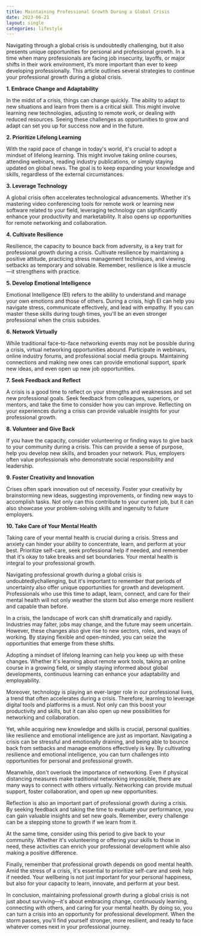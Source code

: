 ```yaml
---
title: Maintaining Professional Growth During a Global Crisis
date: 2023-06-21
layout: single
categories: lifestyle
---
```

Navigating through a global crisis is undoubtedly challenging, but it also presents unique opportunities for personal and professional growth. In a time when many professionals are facing job insecurity, layoffs, or major shifts in their work environment, it’s more important than ever to keep developing professionally. This article outlines several strategies to continue your professional growth during a global crisis.

**1. Embrace Change and Adaptability**

In the midst of a crisis, things can change quickly. The ability to adapt to new situations and learn from them is a critical skill. This might involve learning new technologies, adjusting to remote work, or dealing with reduced resources. Seeing these challenges as opportunities to grow and adapt can set you up for success now and in the future.

**2. Prioritize Lifelong Learning**

With the rapid pace of change in today's world, it's crucial to adopt a mindset of lifelong learning. This might involve taking online courses, attending webinars, reading industry publications, or simply staying updated on global news. The goal is to keep expanding your knowledge and skills, regardless of the external circumstances.

**3. Leverage Technology**

A global crisis often accelerates technological advancements. Whether it's mastering video conferencing tools for remote work or learning new software related to your field, leveraging technology can significantly enhance your productivity and marketability. It also opens up opportunities for remote networking and collaboration.

**4. Cultivate Resilience**

Resilience, the capacity to bounce back from adversity, is a key trait for professional growth during a crisis. Cultivate resilience by maintaining a positive attitude, practicing stress management techniques, and viewing setbacks as temporary and solvable. Remember, resilience is like a muscle—it strengthens with practice.

**5. Develop Emotional Intelligence**

Emotional Intelligence (EI) refers to the ability to understand and manage your own emotions and those of others. During a crisis, high EI can help you navigate stress, communicate effectively, and lead with empathy. If you can master these skills during tough times, you'll be an even stronger professional when the crisis subsides.

**6. Network Virtually**

While traditional face-to-face networking events may not be possible during a crisis, virtual networking opportunities abound. Participate in webinars, online industry forums, and professional social media groups. Maintaining connections and making new ones can provide emotional support, spark new ideas, and even open up new job opportunities.

**7. Seek Feedback and Reflect**

A crisis is a good time to reflect on your strengths and weaknesses and set new professional goals. Seek feedback from colleagues, superiors, or mentors, and take the time to consider how you can improve. Reflecting on your experiences during a crisis can provide valuable insights for your professional growth.

**8. Volunteer and Give Back**

If you have the capacity, consider volunteering or finding ways to give back to your community during a crisis. This can provide a sense of purpose, help you develop new skills, and broaden your network. Plus, employers often value professionals who demonstrate social responsibility and leadership.

**9. Foster Creativity and Innovation**

Crises often spark innovation out of necessity. Foster your creativity by brainstorming new ideas, suggesting improvements, or finding new ways to accomplish tasks. Not only can this contribute to your current job, but it can also showcase your problem-solving skills and ingenuity to future employers.

**10. Take Care of Your Mental Health**

Taking care of your mental health is crucial during a crisis. Stress and anxiety can hinder your ability to concentrate, learn, and perform at your best. Prioritize self-care, seek professional help if needed, and remember that it's okay to take breaks and set boundaries. Your mental health is integral to your professional growth.

Navigating professional growth during a global crisis is undoubtedlychallenging, but it's important to remember that periods of uncertainty also offer unique opportunities for growth and development. Professionals who use this time to adapt, learn, connect, and care for their mental health will not only weather the storm but also emerge more resilient and capable than before.

In a crisis, the landscape of work can shift dramatically and rapidly. Industries may falter, jobs may change, and the future may seem uncertain. However, these changes also give rise to new sectors, roles, and ways of working. By staying flexible and open-minded, you can seize the opportunities that emerge from these shifts.

Adopting a mindset of lifelong learning can help you keep up with these changes. Whether it's learning about remote work tools, taking an online course in a growing field, or simply staying informed about global developments, continuous learning can enhance your adaptability and employability.

Moreover, technology is playing an ever-larger role in our professional lives, a trend that often accelerates during a crisis. Therefore, learning to leverage digital tools and platforms is a must. Not only can this boost your productivity and skills, but it can also open up new possibilities for networking and collaboration.

Yet, while acquiring new knowledge and skills is crucial, personal qualities like resilience and emotional intelligence are just as important. Navigating a crisis can be stressful and emotionally draining, and being able to bounce back from setbacks and manage emotions effectively is key. By cultivating resilience and emotional intelligence, you can turn challenges into opportunities for personal and professional growth.

Meanwhile, don't overlook the importance of networking. Even if physical distancing measures make traditional networking impossible, there are many ways to connect with others virtually. Networking can provide mutual support, foster collaboration, and open up new opportunities.

Reflection is also an important part of professional growth during a crisis. By seeking feedback and taking the time to evaluate your performance, you can gain valuable insights and set new goals. Remember, every challenge can be a stepping stone to growth if we learn from it.

At the same time, consider using this period to give back to your community. Whether it's volunteering or offering your skills to those in need, these activities can enrich your professional development while also making a positive difference.

Finally, remember that professional growth depends on good mental health. Amid the stress of a crisis, it's essential to prioritize self-care and seek help if needed. Your wellbeing is not just important for your personal happiness, but also for your capacity to learn, innovate, and perform at your best.

In conclusion, maintaining professional growth during a global crisis is not just about surviving—it's about embracing change, continuously learning, connecting with others, and caring for your mental health. By doing so, you can turn a crisis into an opportunity for professional development. When the storm passes, you'll find yourself stronger, more resilient, and ready to face whatever comes next in your professional journey.